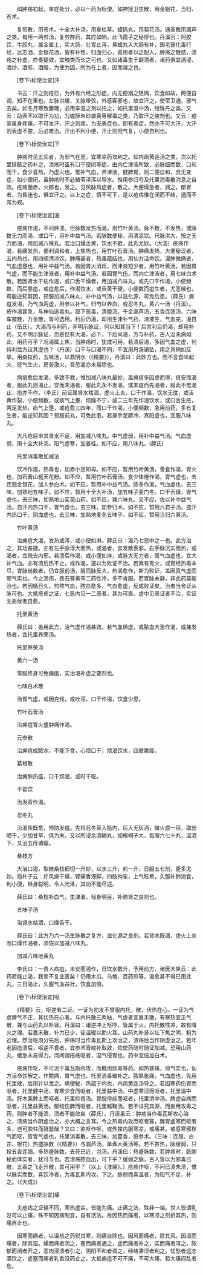 <!-- { "loadSidebar": true } -->
　　如肿疡初起，审症处分，必以一药为标使。如神授卫生散，用金银花、当归、苍术。

　　复煎散，用苍术。十全大补汤，用夏枯草。蜡矾丸，用菊花汤。通圣散用漏芦之类。每用一两煎汤，复煎群药，其应如响，此飞霞子之秘廖也。丹溪云：阿胶饮，牛胶丸，属金属土，实大肠，壮胃止泻，黄蜡丸入大肠有补，国老膏化毒行经，远志酒，金银花酒，皆有补性，归血归心，善用者以之配入，肿疡之散结，溃疡之补虚，亦奏捷效，宜触类而长之可也。又如诸毒生于巅顶者，诸药俱宜酒浸、酒炒、酒煎、酒服，为使为因，所为在上者，因而越之也。

　　[卷下\标使治宜]汗

　　书云：汗之则疮已，为外有六经之形症，内无便溺之阻隔，饮食如故，两便自调，知不在里也。左脉洪缓，关脉带弦，外感客邪也，故宜汗之，使荣卫通，邪气去矣。如冬月寒致腠理，必用辛温之剂以托之，如托里温中汤，绀珠丹之类。又云：助表不以取汗为功，为蟾酥朱砂雄黄等解毒之类，乃取汗之峻剂也。又云：疮家虽身疼痛，不可发汗，汗之则痉，为无表症也。即有表症，然亦不可大汗，大汗则表虚不脓，后必难治。汗出不利小便，汗止则阳气复，小便自利也。

　　[卷下\标使治宜]下

　　肿疡时见五实者，为邪气在里，宜寒凉药攻利之。如内疏黄连汤之类，次以托里排脓之药补之，溃疡时虽有口干便闭等症，由内亡津液所致，必脉细而数，口和而干，食少喜热，乃虚火也。惟补气血，养津液，健脾胃，则二便自和，庶无变症，如小便闭，虽肿疡时不必猪苓泽泻以导水。惟用参归芍及托里消毒散消息之自效。疮疡面赤，火郁也，发之。见风脉风症者，散之。大便燥急者，润之。郁冒者，为昏迷也，俱宜汗之。以上之症，慎不可下，是以疮疡惟在闭而不结，通而不泻为规。

　　[卷下\标使治宜]渴

　　疮疡作渴，不问肿溃。但脉数发热而渴，用竹叶黄汤。脉不数，不发热，或脉数无力而渴，或口干，用补中益气汤。若脉数便秘，用清凉饮。尺脉洪大，按之无力而渴，用加减八味丸。若治口燥舌黄，饮水不歇，此丸尤妙。（大法）疮疡作渴，若痛发热，便利调和者，上焦热也，用竹叶石膏汤。肿痛发热，大便秘涩者，五内热也，用四顺清凉饮。肿痛甚者，热毒蕴结也，用仙方活命饮。漫肿微痛者，气血虚壅也，用补中益气汤。若因胃火消烁，而津液短少者，用竹叶黄汤。若因胃气虚，而不能生津液者，用补中益气汤。若因胃气伤，而内亡津液者，用七味白术散。若因肾水干枯作渴，或口舌干燥者，用加减八味丸。或先口干作渴，小便频数，而后患疽，或疽愈后，作渴饮水，或舌黄干硬，小便数而疽生者，尤恶候也，苟能逆知其因，预服加减八味丸，补中益气汤，以滋化源，可免后患。（薛氏）痈疽发渴，乃气血两虚，用参以补气，归芍以养血，或忍冬丸，黄六一汤（丹溪）。疮作渴甚急，与神仙追毒丸。取下恶毒，清膻汤，千金漏芦汤，五香连翘汤，六味车螯散，万金散，皆可选用。利后仍渴，却用生津补气药，津液生，气血完，渴自止（伍氏）。大渴而与利药，非明示脉证，何以知其当下！后言利后仍渴，却用补药，又不明示脉证，恐是但有大渴，必下。下后尚渴，方与补药，古人治未病如此，用药可乎？况渴属上焦，当肿疡时，犹或可用。若溃后渴，多因气血之虚，何待利后方议其虚也？（丹溪）口干与口渴不同，不宜用丹溪镇坠，用之其祸如反掌。用桑枝煎，五味汤，以救阴水（《精要》）。丹溪曰：此妙方也。而不言食味起火，怒气生火，房劳激火，吾恐渴亦未易除也。

　　病疽愈后发渴，多致不救，惟加减八味丸最妙。盖痈疽多因虚而得，疽安而渴者，服此丸则渴止。安而未渴者，服此丸永不发渴。或未疽而先渴者，服此不惟渴止，疽亦不作。（李氏）前证属肾水枯涸，虚火上炎，口干作渴，饮水无度，或舌黄作裂，小便频数，或痰气上壅，烦躁不宁，或二三年先作渴饮水，或口舌生疮，两足发热，痰气上壅，或疮愈三四年，而口干作渴，小便频数，急用前药，多有复生者，能逆知其因？预服前丸，可免此患。若兼手足厥冷，真阳虚也，宜服八味丸。

　　大凡疮后审其肾水不足，用加减八味丸。中气虚弱，用补中益气汤。气血虚弱，用十全大补汤。阳气虚寒，加姜桂。如不应，用八味丸。(薛氏)

　　托里消毒散加减法

　　饮冷作渴，热毒也，加赤小豆知母。如不应，暂用竹叶黄汤。善食作渴，胃火也，加石膏山栀天花粉。如不应，暂用竹叶石膏汤。食少体倦作渴，胃气虚也，去连翘金银花，加人参白术。如不应，暂用补中益气汤。脓多作渴，气血虚也，去三味，加熟地五味子。如不应，暂用十全大补汤，加五味子麦门冬。口干舌燥，肾气虚也，去三味，加熟地山茱萸山药。如不应，兼六味丸。又不应，佐以补中益气汤。自汗内热口干，胃气虚也，去三味，加参归术。如不应，暂用六君子汤。盗汗内热口干，阴血虚也，去三味，加熟地麦冬五味子。如不应，暂用当归六黄汤。

　　竹叶黄汤

　　治痈疽大渴，发热或泻，或小便如淋。薛氏曰：渴乃七恶中之一也。此方治之，其功甚捷。亦有左手脉浮大而热，或渴者，宜发散表邪。右手脉沉实而热，或渴者，宜疏去内邪。若溃后作渴，或小便如淋，或脉大无力者，属气血虚也，宜大补气血。亦有溃后热不止，或作渴，遂以为败证不治。若素有胃火，或胃经热毒未尽，胃脉尚数者，仍宜服前汤，服而脉反大，热渴愈作，斯为败证，盖因真气虚而邪气实也。今之溃疡，畏石膏黄芩二药性冷，多不肯服。若胃脉未静，非此药莫能治也。若因循日久，煎熬气血，脓血愈多，气血愈虚，反成败证矣，治者当舍证从脉可也。大抵疮疡之证，七恶内见一二恶者，甚为可畏。虚中见恶证者不治，实证无恶候者自愈。

　　托里黄汤

　　薛氏曰：愚用此方，治气虚作渴甚效。若气血俱虚，或脓血大泄作渴，或兼发热者，宜托里养荣汤。

　　托里养荣汤

　　黄六一汤

　　常服终身可免痈疽，实治渴补虚之要剂也。

　　七味白术散

　　治胃气虚，或因克伐，或吐泻，口干作渴，饮食少思。

　　竹叶石膏汤

　　治痈疽胃火盛肿痛作渴。

　　元参散

　　治痈疽成脓水，不能下食，心烦口干，烦渴饮水，四肢羸瘦。

　　葛根散

　　治痈肿热盛，口干烦渴，或时干呕。

　　干葛饮

　　治发背作渴。

　　忍冬丸

　　治渴疾既愈，预防发疽。先将忍冬草入瓶内，后入无灰酒，微火煨一宿，取出晒干，少加甘草，俱为末。又以所浸余酒糊丸，如梧桐子大，每服六七十丸，温酒下，又治五痔诸瘿。

　　桑枝方

　　大治口渴，取嫩桑枝细切一升妙，以水三升，煎一升，日服五七剂，更多尤妙。抱朴子云：疗风痹干燥，臂痛香港脚，四肢拘挛，上气眩晕，久服补肺消食，利小便，轻身聪明，令人光泽，其功不能尽述。

　　薛氏曰：桑枝补血气，生津液，轻身明目，补肺肾之良剂也。

　　五味子汤

　　治肾水枯涸，口燥舌干。

　　薛氏曰：此方乃六一汤生脉散之复方，滋化源之良剂。若肾水既涸，虚火上炎而口燥作渴者，须佐以加减八味丸。

　　加减八味地黄丸

　　李氏曰：一贵人病疽，未安而渴作，日饮水数升，予用前方，诸医大笑云：此药若能止渴，我辈不复业医矣！仍用木瓜、乌梅、百药煎等，渴愈甚不得已用此丸，三日渴止，久服气血益壮，饮食加倍。

　　[卷下\标使治宜]呕

　　《精要》云，呕逆有二证。一证为初发不曾服内托，散，伏热在心。一证为气虚脾气不正，其伏热在心者。与内托散三两帖，气虚者宜嘉禾散，有寒热宜正气散，兼与山药丸以补肾。丹溪曰：诸逆冲上呕哕，皆属于火。内托散性凉，故有降火之理。若嘉禾散，补力已少，徒温暖以助火耳。山药丸补肾以壮下焦之阴，粗为近理。然治呕须分先后，肿疡时当作毒瓦斯上攻治之，溃疡后当作阴虚治之。若年老因疽溃后，呕逆不食者，宜参术膏峻补取效，佐使药随时随证加减。恐用山药丸，缓急未易得力。河间谓疮疡呕者，湿气侵胃也，药中宜倍加白术。

　　疮疡作呕，不可泥于毒瓦斯内攻，而概用败毒等药。如热甚痛，邪气实也，仙方活命饮解之。作脓痛，胃气虚也，托里消毒散补之。脓熟胀痛，气血虚也，先用托里散，后用针以泄之。痛便秘，热蕴于内也，内疏黄连汤导之。若因寒药伤胃而呕者，托里健中汤，胃寒少食而呕者，托里益中汤。中虚寒淫而呕者，托里温中汤。肝木乘脾土而呕者，托里抑青汤。胃脘停痰而呕者，托里消中汤。脾虚自病而呕者，托里益黄汤。郁结伤脾而呕者，托里越鞠汤。若不详究其源，而妄用攻毒之药，则肿者不能溃，溃者不能敛矣（薛氏）。丹溪虽云：肿疡当作毒瓦斯攻心治之，溃疡当作阴虚治之，亦大概之言耳。今之热毒内攻而呕者寡，脾胃虚寒而呕者多，岂可胶柱而鼓瑟哉？又曰：欲呕作呕，或外搽内服寒凉，或痛甚，或感寒邪秽气而呕，皆胃气虚也，托里消毒散，去三味，加藿香，倍参术。（三味：连翘、白芷、银花）热盛脉数（《精要》）与漏芦汤，单煮大黄汤等。若不甚热，脉缓弱，只投五香连翘。多热盛脉数，去死已近，岂汤。丹溪曰：热盛脉数，若肿疡时，脏腑秘而体实者，犹可与也。若溃疡脓血出，可下乎？缓弱之脉，古人皆以为邪毒已散，五香之飞走升散，其可用乎？（以上《准绳》。）疮疡作呕，不问已溃未溃，惟以脉实而数，喜饮冷者，为毒瓦斯内攻，下之。脉弱而喜温者，为阳气不足，补之。（《大成》）

　　[卷下\标使治宜]痛

　　夫疮疡之证候不同，寒热虚实，皆能为痛。止痛之法，殊非一端。世人皆谓乳没可以止痛，殊不知因病制宜，自有活法。故因热而痛者，以寒凉之剂折其热，则痛自止也。

　　因寒而痛者，以温热之药熨其寒，则痛自除也。因风而痛者，除其风。因湿而痛者，除其湿。燥而痛者润之，塞而痛者通之，虚而痛者补之，实而痛者泻之，脓郁而闭者开之，恶肉浸溃者引之，阴阳不和者调之，经络滞涩者利之，忧愁者远志酒饮之，虚塞而痛者乳香没药止之。大抵痈疽不可不痛，不可大痛，若大痛闷乱者危。

